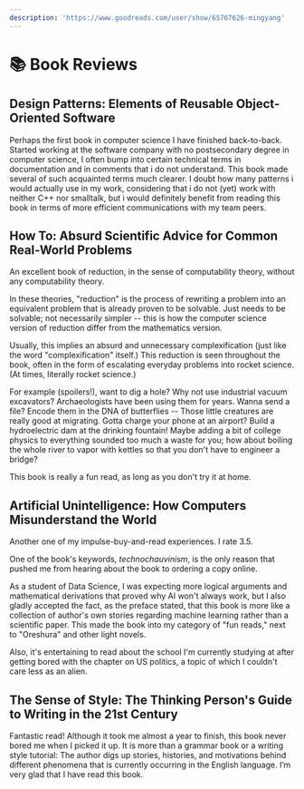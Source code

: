 ```yaml
---
description: 'https://www.goodreads.com/user/show/65767626-mingyang'
---
```


# 📚 Book Reviews

## Design Patterns: Elements of Reusable Object-Oriented Software

Perhaps the first book in computer science I have finished back-to-back. Started working at the software company with no postsecondary degree in computer science, I often bump into certain technical terms in documentation and in comments that i do not understand. This book made several of such acquainted terms much clearer. I doubt how many patterns i would actually use in my work, considering that i do not \(yet\) work with neither C++ nor smalltalk, but i would definitely benefit from reading this book in terms of more efficient communications with my team peers.

## How To: Absurd Scientific Advice for Common Real-World Problems

An excellent book of reduction, in the sense of computability theory, without any computability theory. 

In these theories, "reduction" is the process of rewriting a problem into an equivalent problem that is already proven to be solvable. Just needs to be solvable; not necessarily simpler -- this is how the computer science version of reduction differ from the mathematics version. 

Usually, this implies an absurd and unnecessary complexification \(just like the word "complexification" itself.\) This reduction is seen throughout the book, often in the form of escalating everyday problems into rocket science. \(At times, literally rocket science.\) 

For example \(spoilers!\), want to dig a hole? Why not use industrial vacuum excavators? Archaeologists have been using them for years. Wanna send a file? Encode them in the DNA of butterflies -- Those little creatures are really good at migrating. Gotta charge your phone at an airport? Build a hydroelectric dam at the drinking fountain! Maybe adding a bit of college physics to everything sounded too much a waste for you; how about boiling the whole river to vapor with kettles so that you don't have to engineer a bridge? 

This book is really a fun read, as long as you don't try it at home.

## Artificial Unintelligence: How Computers Misunderstand the World

Another one of my impulse-buy-and-read experiences. I rate 3.5.

One of the book's keywords, _technochauvinism_, is the only reason that pushed me from hearing about the book to ordering a copy online.

As a student of Data Science, I was expecting more logical arguments and mathematical derivations that proved why AI won't always work, but I also gladly accepted the fact, as the preface stated, that this book is more like a collection of author's own stories regarding machine learning rather than a scientific paper. This made the book into my category of "fun reads," next to "Oreshura" and other light novels.

Also, it's entertaining to read about the school I'm currently studying at after getting bored with the chapter on US politics, a topic of which I couldn't care less as an alien.

## The Sense of Style: The Thinking Person's Guide to Writing in the 21st Century

Fantastic read! Although it took me almost a year to finish, this book never bored me when I picked it up. It is more than a grammar book or a writing style tutorial: The author digs up stories, histories, and motivations behind different phenomena that is currently occurring in the English language. I’m very glad that I have read this book.

